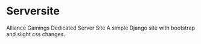 # Serversite
Alliance Gamings Dedicated Server Site
A simple Django site with bootstrap and slight css changes.
